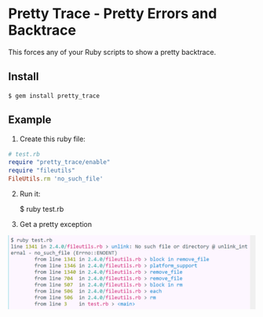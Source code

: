 Pretty Trace - Pretty Errors and Backtrace
==================================================

This forces any of your Ruby scripts to show a pretty backtrace.

Install
--------------------------------------------------

    $ gem install pretty_trace

Example
--------------------------------------------------

1. Create this ruby file:

```ruby
# test.rb
require "pretty_trace/enable"
require "fileutils"
FileUtils.rm 'no_such_file'
```

2. Run it:

    $ ruby test.rb

3. Get a pretty exception

![screenshot](/screenshot.png)





